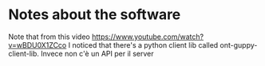 # Notes about the software
Note that from this video https://www.youtube.com/watch?v=wBDU0X1ZCco I noticed that there's a python client lib called ont-guppy-client-lib. Invece non c'è un API per il server
